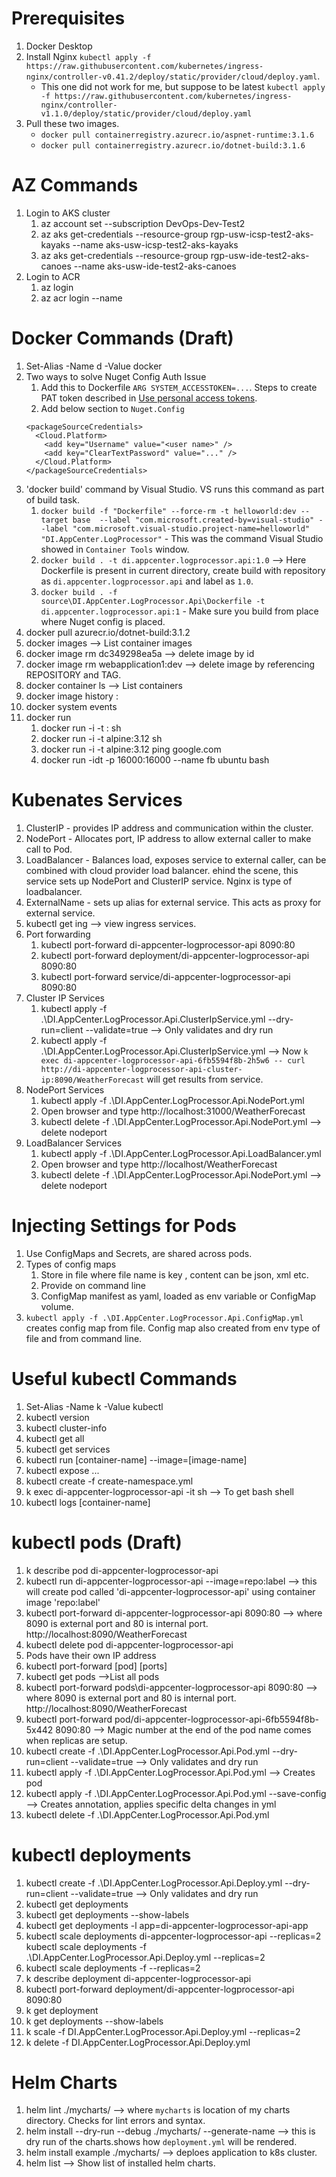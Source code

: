 

# Prerequisites
1. Docker Desktop
1. Install Nginx `kubectl apply -f https://raw.githubusercontent.com/kubernetes/ingress-nginx/controller-v0.41.2/deploy/static/provider/cloud/deploy.yaml`.
    * This one did not work for me, but suppose to be latest `kubectl apply -f https://raw.githubusercontent.com/kubernetes/ingress-nginx/controller-v1.1.0/deploy/static/provider/cloud/deploy.yaml` 
1. Pull these two images.
   * `docker pull containerregistry.azurecr.io/aspnet-runtime:3.1.6`
   * `docker pull containerregistry.azurecr.io/dotnet-build:3.1.6` 

# AZ Commands
1. Login to AKS cluster
   1. az account set --subscription DevOps-Dev-Test2
   1. az aks get-credentials --resource-group rgp-usw-icsp-test2-aks-kayaks --name aks-usw-icsp-test2-aks-kayaks
   1. az aks get-credentials --resource-group rgp-usw-ide-test2-aks-canoes --name aks-usw-ide-test2-aks-canoes
1. Login to ACR
   1. az login
   1. az acr login --name <container registry>

# Docker Commands (Draft)
1. Set-Alias -Name d -Value docker
1. Two ways to solve Nuget Config Auth Issue
    1. Add this to Dockerfile `ARG SYSTEM_ACCESSTOKEN=...`. Steps to create PAT token described in [Use personal access tokens](https://docs.microsoft.com/en-us/azure/devops/organizations/accounts/use-personal-access-tokens-to-authenticate?view=azure-devops&tabs=preview-page).
    1. Add below section to `Nuget.Config`
    ```
    <packageSourceCredentials>
      <Cloud.Platform>
        <add key="Username" value="<user name>" />
        <add key="ClearTextPassword" value="..." />
      </Cloud.Platform>
    </packageSourceCredentials>
    ```
1. 'docker build' command by Visual Studio. VS runs this command as part of build task.
   1. `docker build -f "Dockerfile" --force-rm -t helloworld:dev --target base  --label "com.microsoft.created-by=visual-studio" --label "com.microsoft.visual-studio.project-name=helloworld" "DI.AppCenter.LogProcessor"` - This was the command Visual Studio showed in `Container Tools` window.
   1. `docker build . -t di.appcenter.logprocessor.api:1.0` --> Here Dockerfile is present in current directory, create build with repository as `di.appcenter.logprocessor.api` and label as `1.0`.
   1. `docker build . -f source\DI.AppCenter.LogProcessor.Api\Dockerfile -t di.appcenter.logprocessor.api:1` - Make sure you build from place where Nuget config is placed.
1. docker pull azurecr.io/dotnet-build:3.1.2
1. docker images --> List container images
1. docker image rm dc349298ea5a --> delete image by id
1. docker image rm webapplication1:dev --> delete image by referencing REPOSITORY and TAG.
1. docker container ls --> List containers
1. docker image history <repository>:<tag>
1. docker system events
1. docker run
   1. docker run -i -t <REPOSITORY>:<TAG> sh
   1. docker run -i -t alpine:3.12 sh
   1. docker run -i -t alpine:3.12 ping google.com
   1. docker run -idt -p 16000:16000 --name fb ubuntu bash

# Kubenates Services
1. ClusterIP - provides IP address and communication within the cluster.
1. NodePort - Allocates port, IP address to allow external caller to make call to Pod.
1. LoadBalancer - Balances load, exposes service to external caller, can be combined with cloud provider load balancer. ehind the scene, this service sets up NodePort and ClusterIP service. Nginx is type of loadbalancer.
1. ExternalName - sets up alias for external service. This acts as proxy for external service.
1. kubectl get ing --> view ingress services.
1. Port forwarding
   1. kubectl port-forward di-appcenter-logprocessor-api 8090:80
   1. kubectl port-forward deployment/di-appcenter-logprocessor-api 8090:80
   1. kubectl port-forward service/di-appcenter-logprocessor-api 8090:80
1. Cluster IP Services
    1. kubectl apply -f .\DI.AppCenter.LogProcessor.Api.ClusterIpService.yml  --dry-run=client --validate=true --> Only validates and dry run
    1. kubectl apply -f .\DI.AppCenter.LogProcessor.Api.ClusterIpService.yml --> Now `k exec di-appcenter-logprocessor-api-6fb5594f8b-2h5w6 -- curl http://di-appcenter-logprocessor-api-cluster-ip:8090/WeatherForecast` will get results from service.
1. NodePort Services
    1. kubectl apply -f .\DI.AppCenter.LogProcessor.Api.NodePort.yml
    1. Open browser and type http://localhost:31000/WeatherForecast
    1. kubectl delete -f .\DI.AppCenter.LogProcessor.Api.NodePort.yml --> delete nodeport
1. LoadBalancer Services
    1. kubectl apply -f .\DI.AppCenter.LogProcessor.Api.LoadBalancer.yml
    1. Open browser and type http://localhost/WeatherForecast
    1. kubectl delete -f .\DI.AppCenter.LogProcessor.Api.NodePort.yml --> delete nodeport

# Injecting Settings for Pods
1. Use ConfigMaps and Secrets, are shared across pods.
1. Types of config maps
   1. Store in file where file name is key , content can be json, xml etc.
   1. Provide on command line
   1. ConfigMap manifest as yaml, loaded as env variable or ConfigMap volume.
1. `kubectl apply -f .\DI.AppCenter.LogProcessor.Api.ConfigMap.yml` creates config map from file. Config map also created from env type of file and from command line.

# Useful kubectl Commands
1. Set-Alias -Name k -Value kubectl
1. kubectl version
1. kubectl cluster-info
1. kubectl get all
1. kubectl get services
1. kubectl run [container-name] --image=[image-name]
1. kubectl expose ...
1. kubectl create -f create-namespace.yml
1. k exec di-appcenter-logprocessor-api -it sh --> To get bash shell
1. kubectl logs [container-name]

# kubectl pods (Draft)
1. k describe pod di-appcenter-logprocessor-api
1. kubectl run di-appcenter-logprocessor-api --image=repo:label  --> this will create pod called 'di-appcenter-logprocessor-api' using container image 'repo:label'
1. kubectl port-forward di-appcenter-logprocessor-api 8090:80 --> where 8090 is external port and 80 is internal port. http://localhost:8090/WeatherForecast
1. kubectl delete pod di-appcenter-logprocessor-api
1. Pods have their own IP address
1. kubectl port-forward [pod] [ports]
1. kubectl get pods -->List all pods
1. kubectl port-forward pods\di-appcenter-logprocessor-api 8090:80 --> where 8090 is external port and 80 is internal port. http://localhost:8090/WeatherForecast
1. kubectl port-forward pod/di-appcenter-logprocessor-api-6fb5594f8b-5x442 8090:80 --> Magic number at the end of the pod name comes when replicas are setup.
1. kubectl create -f .\DI.AppCenter.LogProcessor.Api.Pod.yml --dry-run=client --validate=true  --> Only validates and dry run
1. kubectl apply -f .\DI.AppCenter.LogProcessor.Api.Pod.yml --> Creates pod
1. kubectl apply -f .\DI.AppCenter.LogProcessor.Api.Pod.yml --save-config --> Creates annotation, applies specific delta changes in yml
1. kubectl delete -f .\DI.AppCenter.LogProcessor.Api.Pod.yml

# kubectl deployments
1. kubectl create -f .\DI.AppCenter.LogProcessor.Api.Deploy.yml  --dry-run=client --validate=true  --> Only validates and dry run
1. kubectl get deployments
1. kubectl get deployments --show-labels
1. kubectl get deployments -l app=di-appcenter-logprocessor-api-app
1. kubectl scale deployments di-appcenter-logprocessor-api --replicas=2
kubectl scale deployments -f .\DI.AppCenter.LogProcessor.Api.Deploy.yml --replicas=2
1. kubectl scale deployments -f  --replicas=2
1. k describe deployment di-appcenter-logprocessor-api
1. kubectl port-forward deployment/di-appcenter-logprocessor-api 8090:80
1. k get deployment
1. k get deployments --show-labels
1. k scale -f DI.AppCenter.LogProcessor.Api.Deploy.yml --replicas=2
1. k delete -f DI.AppCenter.LogProcessor.Api.Deploy.yml
   
# Helm Charts
1. helm lint ./mycharts/ --> where `mycharts` is location of my charts directory. Checks for lint errors and syntax.
1. helm install --dry-run --debug ./mycharts/ --generate-name --> this is dry run of the charts.shows how `deployment.yml` will be rendered.
1. helm install example ./mycharts/ --> deploes application to k8s cluster.
1. helm list --> Show list of installed helm charts.
